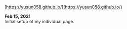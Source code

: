 [https://yusun058.github.io/](https://yusun058.github.io/)

**Feb 15, 2021**  
Initial setup of my individual page.
